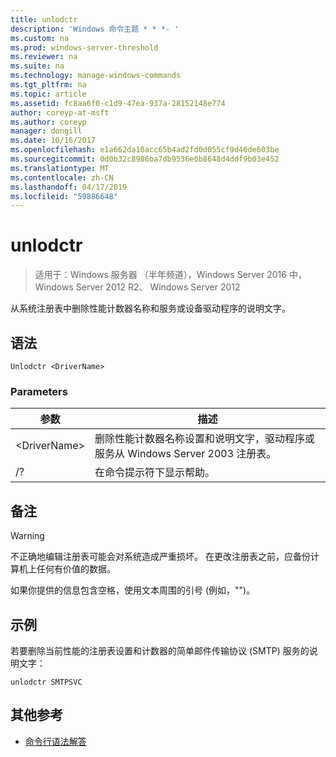```yaml
---
title: unlodctr
description: 'Windows 命令主题 * * *- '
ms.custom: na
ms.prod: windows-server-threshold
ms.reviewer: na
ms.suite: na
ms.technology: manage-windows-commands
ms.tgt_pltfrm: na
ms.topic: article
ms.assetid: fc8aa6f0-c1d9-47ea-937a-28152148e774
author: coreyp-at-msft
ms.author: coreyp
manager: dongill
ms.date: 10/16/2017
ms.openlocfilehash: e1a662da10acc65b4ad2fd0d055cf9d46de603be
ms.sourcegitcommit: 0d0b32c8986ba7db9536e0b8648d4ddf9b03e452
ms.translationtype: MT
ms.contentlocale: zh-CN
ms.lasthandoff: 04/17/2019
ms.locfileid: "59886648"
---
```

# <a name="unlodctr"></a>unlodctr

>适用于：Windows 服务器 （半年频道），Windows Server 2016 中，Windows Server 2012 R2、 Windows Server 2012

从系统注册表中删除性能计数器名称和服务或设备驱动程序的说明文字。   

## <a name="syntax"></a>语法  
```  
Unlodctr <DriverName>   
```  
### <a name="parameters"></a>Parameters  
|参数|描述|  
|-------|--------|  
|\<DriverName>|删除性能计数器名称设置和说明文字，驱动程序或服务<DriverName>从 Windows Server 2003 注册表。|  
|/?|在命令提示符下显示帮助。|  

## <a name="remarks"></a>备注  
> [!WARNING]  
> 不正确地编辑注册表可能会对系统造成严重损坏。 在更改注册表之前，应备份计算机上任何有价值的数据。  

如果你提供的信息包含空格，使用文本周围的引号 (例如，"<DriverName>")。  

## <a name="BKMK_Examples"></a>示例  
若要删除当前性能的注册表设置和计数器的简单邮件传输协议 (SMTP) 服务的说明文字：  
```  
unlodctr SMTPSVC  
```  
## <a name="additional-references"></a>其他参考  
-   [命令行语法解答](command-line-syntax-key.md)  
  
